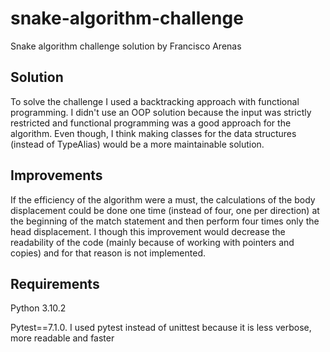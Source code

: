 # snake-algorithm-challenge
Snake algorithm challenge solution by Francisco Arenas

## Solution
To solve the challenge I used a backtracking approach with functional programming. I didn't use an OOP solution because the input was strictly restricted and functional programming was a good approach for the algorithm. Even though, I think making classes for the data structures (instead of TypeAlias) would be a more maintainable solution.

## Improvements
If the efficiency of the algorithm were a must, the calculations of the body displacement could be done one time (instead of four, one per direction) at the beginning of the match statement  and then perform four times only the head displacement. I though this improvement would decrease the readability of the code (mainly because of working with pointers and copies) and for that reason is not implemented.

## Requirements
Python 3.10.2

Pytest==7.1.0. I used pytest instead of unittest because it is less verbose, more readable and faster
